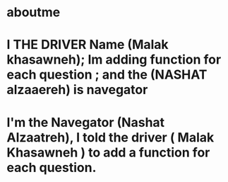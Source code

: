 # aboutme
# I THE DRIVER Name (Malak khasawneh); Im adding function for each question ; and the (NASHAT alzaaereh) is navegator

# I'm the Navegator (Nashat Alzaatreh), I told the driver ( Malak Khasawneh ) to add a function for each question. 
